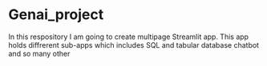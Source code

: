 # Genai_project
In this respository I am going to create multipage Streamlit app. This app holds diffrerent sub-apps which includes SQL and tabular database chatbot and so many other   
